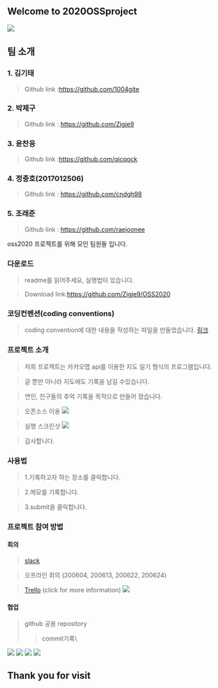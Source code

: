 ## Welcome to 2020OSSproject

![](https://ifh.cc/g/5ZgIzu.png)

## 팀 소개

### 1. 김기태
   >Github link :<https://github.com/1004gite> 
### 2. 박제구
  >Github link : <https://github.com/Zigje9>   
### 3. 윤찬웅
  >Github link :<https://github.com/qicqock>
### 4. 정충호(2017012506)
  >Github link : <https://github.com/cndgh98>
### 5. 조래준
  >Github link : <https://github.com/raejoonee>

oss2020 프로젝트를 위해 모인 팀원들 입니다.

### 다운로드
> readme를 읽어주세요, 실행법이 있습니다.

> Download link:<https://github.com/Zigje9/OSS2020>

### 코딩컨벤션(coding conventions)

> coding convention에 대한 내용을 작성하는 파일을 만들었습니다.
> [링크](./Coding_Convention.md)
### 프로젝트 소개
> 저희 프로젝트는 카카오맵 api를 이용한 지도 일기 형식의 프로그램입니다.

> 글 뿐만 아니라 지도에도 기록을 남길 수있습니다.

> 연인, 친구들의 추억 기록을 목적으로 만들어 졌습니다.

> 오픈소스 이용
![](https://ifh.cc/g/AqFfty.png)

>실행 스크린샷
![](https://ifh.cc/g/Vl2J1m.jpg)

> 감사합니다.


### 사용법
>1.기록하고자 하는 장소를 클릭합니다.

>2.메모를 기록합니다.

>3.submit을 클릭합니다.


### 프로젝트 참여 방법

#### 회의
> [slack](https://app.slack.com/client/T010MJD2QJZ/G0111F29WHZ)

> 오프라인 회의 (200604, 200613, 200622, 200624)

>[Trello](https://trello.com/b/0vyzMTpX/oss-project) (click for more information)
![](https://ifh.cc/g/6mksrZ.jpg)
  
#### 협업
  > github 공용 repository
>>commit기록\
>
![](https://ifh.cc/g/NfxzCx.jpg)
![](https://ifh.cc/g/HA0Lax.jpg)
![](https://ifh.cc/g/fTck3i.jpg)
![](https://ifh.cc/g/skU3MO.jpg)



## Thank you for visit
